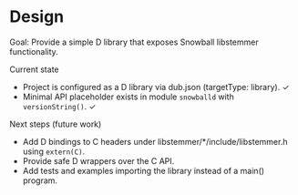 # Design

Goal: Provide a simple D library that exposes Snowball libstemmer functionality.

Current state
- Project is configured as a D library via dub.json (targetType: library). ✓
- Minimal API placeholder exists in module `snowballd` with `versionString()`. ✓

Next steps (future work)
- Add D bindings to C headers under libstemmer/*/include/libstemmer.h using `extern(C)`.
- Provide safe D wrappers over the C API.
- Add tests and examples importing the library instead of a main() program.
